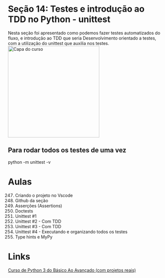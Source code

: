 # Seção 14: Testes e introdução ao TDD no Python - unittest
Nesta seção foi apresentado como podemos fazer testes automatizados do fluxo, e introdução ao TDD que seria Desenvolvimento orientado a testes, com a utilização do unittest que auxilia nos testes.<br>
<img src="https://img-c.udemycdn.com/course/240x135/2411816_3802_4.jpg" width="300" title="Capa do curso">

## Para rodar todos os testes de uma vez
python -m unittest -v

# Aulas
247. Criando o projeto no Vscode<br>
248. Github da seção<br>
249. Asserções (Assertions)<br>
250. Doctests<br>
251. Unittest #1<br>
252. Unittest #2 - Com TDD<br>
253. Unittest #3 - Com TDD<br>
254. Unittest #4 - Executando e organizando todos os testes<br>
255. Type hints e MyPy<br>

# Links
[Curso de Python 3 do Básico Ao Avançado (com projetos reais)](https://www.udemy.com/course/python-3-do-zero-ao-avancado/)
